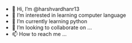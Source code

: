 - 👋 Hi, I’m @harshvardhanr13
- 👀 I’m interested in learning computer language
- 🌱 I’m currently learning python
- 💞️ I’m looking to collaborate on ...
- 📫 How to reach me ...

<!---
harshvardhanr13/harshvardhanr13 is a ✨ special ✨ repository because its `README.md` (this file) appears on your GitHub profile.
You can click the Preview link to take a look at your changes.
--->
